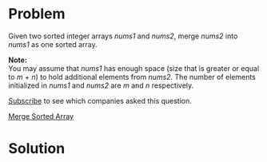 
# Problem

Given two sorted integer arrays _nums1_ and _nums2_, merge _nums2_ into
_nums1_ as one sorted array.

**Note:**  
You may assume that _nums1_ has enough space (size that is greater or equal to
_m_ + _n_) to hold additional elements from _nums2_. The number of elements
initialized in _nums1_ and _nums2_ are _m_ and _n_ respectively.

[Subscribe](/subscribe/) to see which companies asked this question.



[Merge Sorted Array](https://leetcode.com/problems/merge-sorted-array)

# Solution



